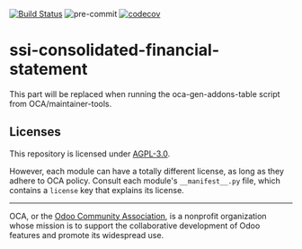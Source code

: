 [![Build Status](https://travis-ci.com/open-synergy/ssi-consolidated-financial-statement.svg?branch=14.0)](https://travis-ci.com/open-synergy/ssi-consolidated-financial-statement)
![pre-commit](https://github.com/open-synergy/ssi-consolidated-financial-statement/actions/workflows/pre-commit.yml/badge.svg)
[![codecov](https://codecov.io/gh/open-synergy/ssi-consolidated-financial-statement/branch/14.0/graph/badge.svg)](https://codecov.io/gh/open-synergy/ssi-consolidated-financial-statement)

<!-- /!\ do not modify above this line -->

# ssi-consolidated-financial-statement



<!-- /!\ do not modify below this line -->

<!-- prettier-ignore-start -->

[//]: # (addons)

This part will be replaced when running the oca-gen-addons-table script from OCA/maintainer-tools.

[//]: # (end addons)

<!-- prettier-ignore-end -->

## Licenses

This repository is licensed under [AGPL-3.0](LICENSE).

However, each module can have a totally different license, as long as they adhere to OCA
policy. Consult each module's `__manifest__.py` file, which contains a `license` key
that explains its license.

----

OCA, or the [Odoo Community Association](http://odoo-community.org/), is a nonprofit
organization whose mission is to support the collaborative development of Odoo features
and promote its widespread use.

